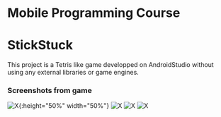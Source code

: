 # Mobile Programming Course
# StickStuck
This project is a Tetris like game developped on AndroidStudio without using any external libraries or game engines.

### Screenshots from game


![X](https://github.com/ebocugoz/Mobile-Programming-Course/blob/master/Screenshots/Screenshot_2016-05-08-15-24-32.png){:height="50%" width="50%"}
![X](https://github.com/ebocugoz/Mobile-Programming-Course/blob/master/Screenshots/Screenshot_2016-05-08-15-25-02.png)
![X](https://github.com/ebocugoz/Mobile-Programming-Course/blob/master/Screenshots/Screenshot_2016-05-08-15-26-19.png)
![X](https://github.com/ebocugoz/Mobile-Programming-Course/blob/master/Screenshots/Screenshot_2016-05-08-15-45-20.png)
